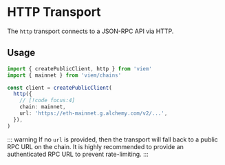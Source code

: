 # HTTP Transport

The `http` transport connects to a JSON-RPC API via HTTP.

## Usage

```ts
import { createPublicClient, http } from 'viem'
import { mainnet } from 'viem/chains'

const client = createPublicClient(
  http({
    // [!code focus:4]
    chain: mainnet,
    url: 'https://eth-mainnet.g.alchemy.com/v2/...',
  }),
)
```

::: warning
If no `url` is provided, then the transport will fall back to a public RPC URL on the chain. It is highly recommended to provide an authenticated RPC URL to prevent rate-limiting.
:::
